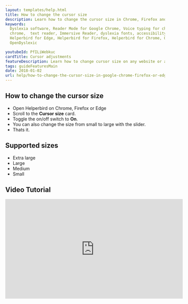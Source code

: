 ```yaml
---
layout: templates/help.html
title: How to change the cursor size
description: Learn how to change the cursor size in Chrome, Firefox and Edge.
keywords:
  Dyslexia software, Reader Mode for Google Chrome, Voice typing for chrome, Text to speech for
  chrome,  text reader, Immersive Reader, dyslexia fonts, accessibility software, dyslexia software,
  Helperbird for Edge, Helperbird for Firefox, Helperbird for Chrome, Opendyslexic for Chrome,
  OpenDyslexic

youtubeId: PfILiWebkuc
cardTitle: Cursor adjustments
featureDescription: Learn how to change cursor size on any website or app.
tags: guideFeaturesMain
date: 2018-01-02
url: help/how-to-change-the-cursor-size-in-google-chrome-firefox-or-edge/
---
```


## How to change the cursor size

- Open Helperbird on Chrome, Firefox or Edge
- Scroll to the **Cursor size** card.
- Toggle the on/off switch to **On**.
- You can also change the size from small to large with the slider.
- Thats it.



## Supported sizes

- Extra large
- Large
- Medium
- Small


## Video Tutorial
<div class="aspect-w-16 aspect-h-9">

<iframe width="560" height="315"  src="https://www.youtube-nocookie.com/embed/yEVHhmWcZzI" title="YouTube video player" frameborder="0" allow="accelerometer; autoplay; clipboard-write; encrypted-media; gyroscope; picture-in-picture" allowfullscreen></iframe>
</div>